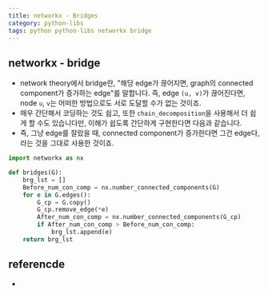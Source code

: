```yaml
---
title: networkx - Bridges
category: python-libs
tags: python python-libs networkx bridge
---
```


## networkx - bridge

- network theory에서 bridge란, "해당 edge가 끊어지면, graph의 connected component가 증가하는 edge"를 말합니다. 즉, edge `(u, v)`가 끊어진다면, node `u`, `v`는 어떠한 방법으로도 서로 도달할 수가 없는 것이죠. 
- 매우 간단해서 코딩하는 것도 쉽고, 또한 `chain_decomposition`을 사용해서 더 쉽게 할 수도 있습니다만, 이해가 쉽도록 간단하게 구현한다면 다음과 같습니다. 
- 즉, 그냥 edge를 잘랐을 때, connected component가 증가한다면 그건 edge다, 라는 것을 그대로 사용한 것이죠.

```python
import networkx as nx 

def bridges(G): 
    brg_lst = []
    Before_num_con_comp = nx.number_connected_components(G)
    for e in G.edges(): 
        G_cp = G.copy() 
        G_cp.remove_edge(*e)
        After_num_con_comp = nx.number_connected_components(G_cp)
        if After_num_con_comp > Before_num_con_comp:
            brg_lst.append(e)
    return brg_lst
```

## referencde

- [](https://networkx.github.io/documentation/stable/reference/algorithms/generated/networkx.algorithms.bridges.bridges.html#networkx.algorithms.bridges.bridges)